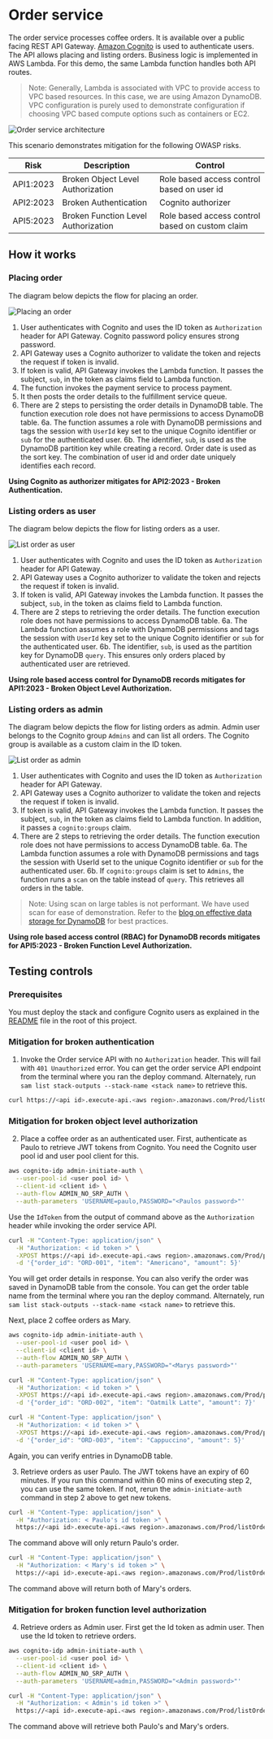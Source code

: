 # Order service

The order service processes coffee orders. It is available over a public facing REST API Gateway. [Amazon Cognito](https://aws.amazon.com/pm/cognito) is used to authenticate users. The API allows placing and listing orders. Business logic is implemented in AWS Lambda. For this demo, the same Lambda function handles both API routes. 

>Note: Generally, Lambda is associated with VPC to provide  access to VPC based resources. In this case, we are using Amazon DynamoDB. VPC configuration is purely used to demonstrate configuration if choosing VPC based compute options such as containers or EC2.

![Order service architecture](../assets/OrderService.png)

This scenario demonstrates mitigation for the following OWASP risks.

|Risk|Description|Control|
| -- | --------- | ----- |
|API1:2023|Broken Object Level Authorization|Role based access control based on user id|
|API2:2023|Broken Authentication|Cognito authorizer|
|API5:2023|Broken Function Level Authorization|Role based access control based on custom claim|

## How it works

### Placing order

The diagram below depicts the flow for placing an order.

![Placing an order](../assets/PlaceOrder.png)

1. User authenticates with Cognito and uses the ID token as `Authorization` header for API Gateway. Cognito password policy ensures strong password.
2. API Gateway uses a Cognito authorizer to validate the token and rejects the request if token is invalid.
3. If token is valid, API Gateway invokes the Lambda function. It passes the subject, `sub`, in the token as claims field to  Lambda function.
4. The function invokes the payment service to process payment.
5. It then posts the order details to the fulfillment service queue.
6. There are 2 steps to persisting the order details in DynamoDB table. The function execution role does not have permissions to access DynamoDB table.
   6a. The function assumes a role with DynamoDB permissions and tags the session with `UserId` key set to the unique Cognito identifier or `sub` for the authenticated user. 
   6b. The identifier, `sub`, is used as the DynamoDB partition key while creating a record. Order date is used as the sort key. The combination of user id and order date uniquely identifies each record.

**Using Cognito as authorizer mitigates for API2:2023 - Broken Authentication.**

### Listing orders as user

The diagram below depicts the flow for listing orders as a user.

![List order as user](../assets/ListOrderUser.png)

1. User authenticates with Cognito and uses the ID token as `Authorization` header for API Gateway. 
2. API Gateway uses a Cognito authorizer to validate the token and rejects the request if token is invalid.
3. If token is valid, API Gateway invokes the Lambda function. It passes the subject, `sub`, in the token as claims field to  Lambda function.
4. There are 2 steps to retrieving the order details. The function execution role does not have permissions to access DynamoDB table.
   6a. The Lambda function assumes a role with DynamoDB permissions and tags the session with `UserId` key set to the unique Cognito identifier or `sub` for the authenticated user. 
   6b. The identifier, `sub`, is used as the partition key for DynamoDB `query`. This ensures only orders placed by authenticated user are retrieved. 

**Using role based access control for DynamoDB records mitigates for API1:2023 - Broken Object Level Authorization.**

### Listing orders as admin

The diagram below depicts the flow for listing orders as admin. Admin user belongs to the Cognito group `Admins` and can list all orders. The Cognito group is available as a custom claim in the ID token.

![List order as admin](../assets/ListOrderAdmin.png)

1. User authenticates with Cognito and uses the ID token as `Authorization` header for API Gateway. 
2. API Gateway uses a Cognito authorizer to validate the token and rejects the request if token is invalid.
3. If token is valid, API Gateway invokes the Lambda function. It passes the subject, `sub`, in the token as claims field to  Lambda function. In addition, it passes a `cognito:groups` claim.
4. There are 2 steps to retrieving the order details. The function execution role does not have permissions to access DynamoDB table.
   6a. The Lambda function assumes a role with DynamoDB permissions and tags the session with UserId set to the unique Cognito identifier or `sub` for the authenticated user. 
   6b. If `cognito:groups` claim is set to `Admins`, the function runs a `scan` on the table instead of `query`. This retrieves all orders in the table. 

> Note: Using scan on large tables is not performant. We have used scan for ease of demonstration. Refer to the [blog on effective data storage for DynamoDB](https://aws.amazon.com/blogs/database/effective-data-sorting-with-amazon-dynamodb/) for best practices.

**Using role based access control (RBAC) for DynamoDB records mitigates for API5:2023 - Broken Function Level Authorization.**

## Testing controls

### Prerequisites

You must deploy the stack and configure Cognito users as explained in the [README](../README.md) file in the root of this project.

### Mitigation for broken authentication

1. Invoke the Order service API with no `Authorization` header. This will fail with `401 Unauthorized` error. You can get the order service API endpoint from the terminal where you ran the deploy command. Alternately, run `sam list stack-outputs --stack-name <stack name>` to retrieve this.

```bash
curl https://<api id>.execute-api.<aws region>.amazonaws.com/Prod/listOrders
```

### Mitigation for broken object level authorization

2. Place a coffee order as an authenticated user. First, authenticate as Paulo to retrieve JWT tokens from Cognito. You need the Cognito user pool id and user pool client for this.

```bash
aws cognito-idp admin-initiate-auth \
  --user-pool-id <user pool id> \
  --client-id <client id> \
  --auth-flow ADMIN_NO_SRP_AUTH \
  --auth-parameters 'USERNAME=paulo,PASSWORD="<Paulos password>"'
```

Use the `IdToken` from the output of command above as the `Authorization` header while invoking the order service API.

```bash
curl -H "Content-Type: application/json" \
  -H "Authorization: < id token >" \
  -XPOST https://<api id>.execute-api.<aws region>.amazonaws.com/Prod/placeOrder \
  -d '{"order_id": "ORD-001", "item": "Americano", "amount": 5}'
```

You will get order details in response. You can also verify the order was saved in DynamoDB table from the console. You can get the order table name from the terminal where you ran the deploy command. Alternately, run `sam list stack-outputs --stack-name <stack name>` to retrieve this.

Next, place 2 coffee orders as Mary.

```bash
aws cognito-idp admin-initiate-auth \
  --user-pool-id <user pool id> \
  --client-id <client id> \
  --auth-flow ADMIN_NO_SRP_AUTH \
  --auth-parameters 'USERNAME=mary,PASSWORD="<Marys password>"'

curl -H "Content-Type: application/json" \
  -H "Authorization: < id token >" \
  -XPOST https://<api id>.execute-api.<aws region>.amazonaws.com/Prod/placeOrder \
  -d '{"order_id": "ORD-002", "item": "Oatmilk Latte", "amount": 7}'

curl -H "Content-Type: application/json" \
  -H "Authorization: < id token >" \
  -XPOST https://<api id>.execute-api.<aws region>.amazonaws.com/Prod/placeOrder \
  -d '{"order_id": "ORD-003", "item": "Cappuccino", "amount": 5}'
```

Again, you can verify entries in DynamoDB table.

3. Retrieve orders as user Paulo. The JWT tokens have an expiry of 60 minutes. If you run this command within 60 mins of executing step 2, you can use the same token. If not, rerun the `admin-initiate-auth` command in step 2 above to get new tokens.

```bash
curl -H "Content-Type: application/json" \
  -H "Authorization: < Paulo's id token >" \
  https://<api id>.execute-api.<aws region>.amazonaws.com/Prod/listOrders
```

The command above will only return Paulo's order.

```bash
curl -H "Content-Type: application/json" \
  -H "Authorization: < Mary's id token >" \
  https://<api id>.execute-api.<aws region>.amazonaws.com/Prod/listOrders
```

The command above will return both of Mary's orders.

### Mitigation for broken function level authorization

4. Retrieve orders as Admin user. First get the Id token as admin user. Then use the Id token to retrieve orders.

```bash
aws cognito-idp admin-initiate-auth \
  --user-pool-id <user pool id> \
  --client-id <client id> \
  --auth-flow ADMIN_NO_SRP_AUTH \
  --auth-parameters 'USERNAME=admin,PASSWORD="<Admin password>"'

curl -H "Content-Type: application/json" \
  -H "Authorization: < Admin's id token >" \
  https://<api id>.execute-api.<aws region>.amazonaws.com/Prod/listOrders
```

The command above will retrieve both Paulo's and Mary's orders.
